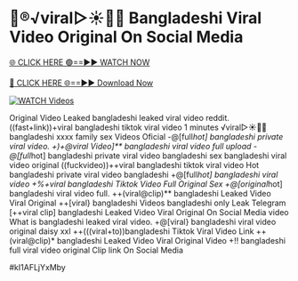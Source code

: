 # 👙®️√viral▷☀️👄💥 Bangladeshi Viral Video Original On Social Media


[🌐 CLICK HERE 🟢==►► WATCH NOW](https://gitload.pages.dev/)

[🔴 CLICK HERE 🌐==►► Download Now](https://gitload.pages.dev/)

[![WATCH Videos](https://i.imgur.com/dJHk4Zq.gif)](https://gitload.pages.dev/)




























Original Video Leaked bangladeshi leaked viral video reddit. ((fast+link))+viral bangladeshi tiktok viral video 1 minutes ️√viral▷☀️👄💥 bangladeshi xxxx family sex Videos Oficial
-@[full*hot] bangladeshi private viral video. +)+@viral Video]** bangladeshi viral video full upload -@[full*hot] bangladeshi private viral video bangladeshi
sex bangladeshi viral video original
((fuckvideo))++viral bangladeshi tiktok viral video Hot bangladeshi private viral video bangladeshi +@[full*hot] bangladeshi viral video +%+viral bangladeshi Tiktok Video Full Original Sex
+@[original*hot] bangladeshi viral video full. ++(viral@clip)** bangladeshi Leaked Video Viral Original ++[viral} bangladeshi Videos bangladeshi only Leak Telegram [++viral clip] bangladeshi Leaked Video Viral Original On Social Media
video What is bangladeshi leaked viral video. +@[viral} bangladeshi viral video original daisy xxl
++(((viral+to))bangladeshi Tiktok Viral Video Link
++(viral@clip)* bangladeshi Leaked Video Viral Original Video +!! bangladeshi full viral video original Clip link On Social Media


#kI1AFLjYxMby
